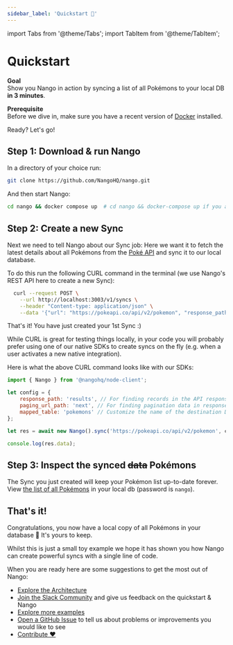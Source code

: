 ```yaml
---
sidebar_label: 'Quickstart 🚀'
---
```


import Tabs from '@theme/Tabs';
import TabItem from '@theme/TabItem';

# Quickstart

**Goal**  
Show you Nango in action by syncing a list of all Pokémons to your local DB **in 3 minutes**.

**Prerequisite**  
Before we dive in, make sure you have a recent version of [Docker](https://www.docker.com/products/docker-desktop/) installed.

Ready? Let's go!

## Step 1: Download & run Nango

In a directory of your choice run:

```bash
git clone https://github.com/NangoHQ/nango.git
```

And then start Nango:
```bash
cd nango && docker compose up  # cd nango && docker-compose up if you are on an older version of docker
```

## Step 2: Create a new Sync

Next we need to tell Nango about our Sync job: Here we want it to fetch the latest details about all Pokémons from the [Poké API](https://pokeapi.co/) and sync it to our local database.

To do this run the following CURL command in the terminal (we use Nango's REST API here to create a new Sync):

```bash
  curl --request POST \
    --url http://localhost:3003/v1/syncs \
    --header "Content-type: application/json" \
    --data '{"url": "https://pokeapi.co/api/v2/pokemon", "response_path": "results", "paging_url_path":"next", "mapped_table":"pokemons"}'
```

That's it! You have just created your 1st Sync :)

While CURL is great for testing things locally, in your code you will probably prefer using one of our native SDKs to create syncs on the fly (e.g. when a user activates a new native integration).

Here is what the above CURL command looks like with our SDKs:
<Tabs groupId="programming-language">

  <TabItem value="node" label="Node SDK">

```js
import { Nango } from '@nangohq/node-client';

let config = {
    response_path: 'results', // For finding records in the API response.
    paging_url_path: 'next', // For finding pagination data in responses.
    mapped_table: 'pokemons' // Customize the name of the destination DB table.
};

let res = await new Nango().sync('https://pokeapi.co/api/v2/pokemon', config);

console.log(res.data);
```
  </TabItem>
</Tabs>


## Step 3: Inspect the synced ~~data~~ Pokémons

The Sync you just created will keep your Pokémon list up-to-date forever. View [the list of all Pokémons](http://localhost:8080/?pgsql=nango-db&username=nango&db=nango&ns=nango&select=pokemons) in your local db (password is `nango`).


## That's it!

Congratulations, you now have a local copy of all Pokémons in your database 🎉 It's yours to keep.

Whilst this is just a small toy example we hope it has shown you how Nango can create powerful syncs with a single line of code.

When you are ready here are some suggestions to get the most out of Nango:
* [Explore the Architecture](architecture.md)
* [Join the Slack Community](https://nango.dev/slack) and give us feedback on the quickstart & Nango
* [Explore more examples](real-world-examples.md)
* [Open a GitHub Issue](https://github.com/NangoHQ/nango/issues/new) to tell us about problems or improvements you would like to see
* [Contribute ❤️](contributing.md)

